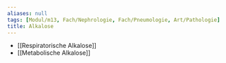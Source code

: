 ```yaml
---
aliases: null
tags: [Modul/m13, Fach/Nephrologie, Fach/Pneumologie, Art/Pathologie]
title: Alkalose
---
```

- [[Respiratorische Alkalose]]
- [[Metabolische Alkalose]]